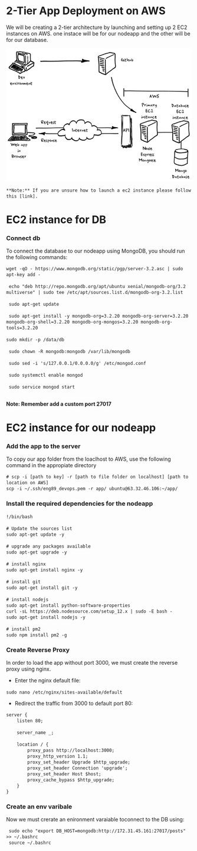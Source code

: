 # 2-Tier App Deployment on AWS
We will be creating a 2-tier architecture by launching and setting up 2 EC2 instances on AWS. one instace will be for our nodeapp and the other will be for our database. 

![img](img/x.png)

```
**Note:** If you are unsure how to launch a ec2 instance please follow this [link]. 
```

# EC2 instance for DB

### Connect db 
To connect the database to our nodeapp using MongoDB, you should run the following commands:
```
wget -qO - https://www.mongodb.org/static/pgp/server-3.2.asc | sudo apt-key add -

 echo "deb http://repo.mongodb.org/apt/ubuntu xenial/mongodb-org/3.2 multiverse" | sudo tee /etc/apt/sources.list.d/mongodb-org-3.2.list

 sudo apt-get update

 sudo apt-get install -y mongodb-org=3.2.20 mongodb-org-server=3.2.20 mongodb-org-shell=3.2.20 mongodb-org-mongos=3.2.20 mongodb-org-tools=3.2.20

sudo mkdir -p /data/db

 sudo chown -R mongodb:mongodb /var/lib/mongodb

 sudo sed -i 's/127.0.0.1/0.0.0.0/g' /etc/mongod.conf

 sudo systemctl enable mongod

 sudo service mongod start


```

**Note: Remember add a custom port 27017**

# EC2 instance for our nodeapp

### Add the app to the server 

To copy our app folder from the loaclhost to AWS, use the following command in the appropiate directory 
```
# scp -i [path to key] -r [path to file folder on localhost] [path to location on AWS]
scp -i ~/.ssh/eng89_devops.pem -r app/ ubuntu@63.32.46.106:~/app/
```

### Install the required dependencies for the nodeapp

```
!/bin/bash

# Update the sources list
sudo apt-get update -y

# upgrade any packages available
sudo apt-get upgrade -y

# install nginx
sudo apt-get install nginx -y

# install git
sudo apt-get install git -y

# install nodejs
sudo apt-get install python-software-properties
curl -sL https://deb.nodesource.com/setup_12.x | sudo -E bash -
sudo apt-get install nodejs -y

# install pm2
sudo npm install pm2 -g

```

### Create Reverse Proxy 

In order to load the app  without port 3000, we must create the reverse proxy using nginx.

- Enter the nginx default file:

`sudo nano /etc/nginx/sites-available/default`

- Redirect the traffic from 3000 to default port 80:

```
server {
    listen 80;

    server_name _;

    location / {
        proxy_pass http://localhost:3000;
        proxy_http_version 1.1;
        proxy_set_header Upgrade $http_upgrade;
        proxy_set_header Connection 'upgrade';
        proxy_set_header Host $host;
        proxy_cache_bypass $http_upgrade;
    }
}
```

### Create an env varibale 
Now we must crerate an enironment varaiable toconnect to the DB using:

```
 sudo echo "export DB_HOST=mongodb:http://172.31.45.161:27017/posts" >> ~/.bashrc
 source ~/.bashrc
 ```

